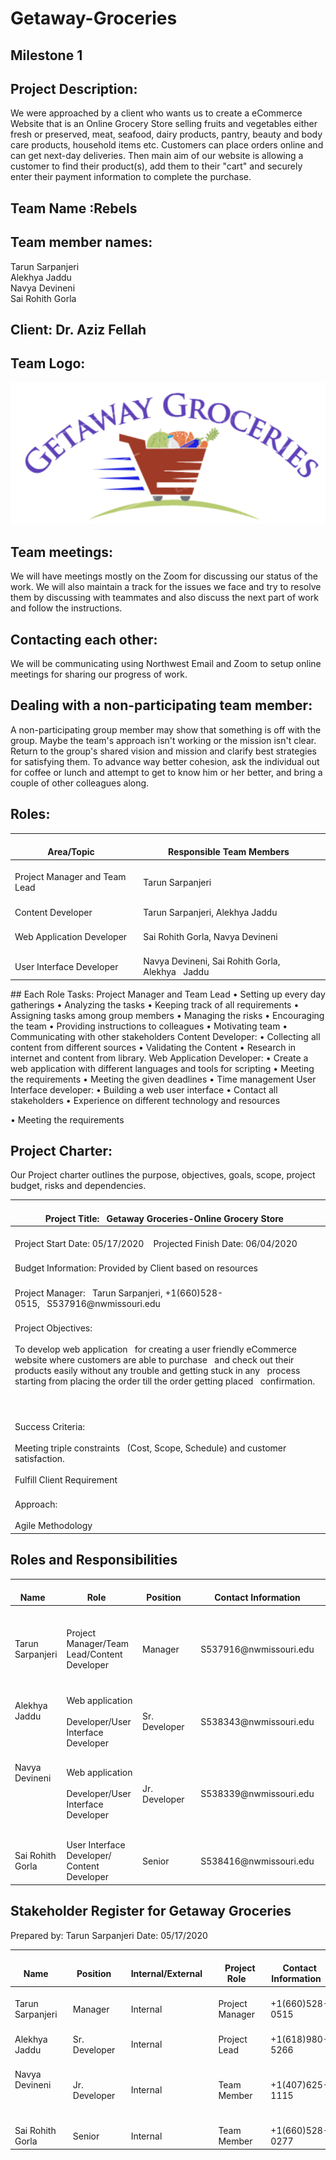 # Getaway-Groceries
## Milestone 1
## Project Description:
We were approached by a client who wants us to create a eCommerce Website that is an Online Grocery Store selling fruits and vegetables either fresh or preserved, meat, seafood, dairy products, pantry, beauty and body care products, household items etc. Customers can place orders online and can get next-day deliveries.  Then main aim of our website is allowing a customer to find their product(s), add them to their "cart" and securely enter their payment information to complete the purchase.
## Team Name :Rebels
## Team member names:
Tarun Sarpanjeri<br>
Alekhya Jaddu<br>
Navya Devineni<br>
Sai Rohith Gorla<br>
## Client: Dr. Aziz Fellah
## Team Logo:

![image](https://github.com/dexterstr/Getaway-Groceries/blob/master/Getaway-Groceries.png)

## Team meetings:
We will have meetings mostly on the Zoom for discussing our status of the work. We will also maintain a track for the issues we face and try to resolve them by discussing with teammates and also discuss the next part of work and follow the instructions.

## Contacting each other:
We will be communicating using Northwest Email and Zoom to setup online meetings for sharing our progress of work.
## Dealing with a non-participating team member:
A non-participating group member may show that something is off with the group. Maybe the team's approach isn't working or the mission isn't clear. Return to the group's shared vision and mission and clarify best strategies for satisfying them. To advance way better cohesion, ask the individual out for coffee or lunch and attempt to get to know him or her better, and bring a couple of other colleagues along.
## Roles:

<table>
<thead>
  <tr>
    <th>&nbsp;&nbsp;&nbsp;<br>Area/Topic&nbsp;&nbsp;&nbsp;</th>
    <th>&nbsp;&nbsp;&nbsp;<br>Responsible Team Members&nbsp;&nbsp;&nbsp;</th>
  </tr>
</thead>
<tbody>
  <tr>
    <td>&nbsp;&nbsp;&nbsp;<br>Project Manager and Team Lead&nbsp;&nbsp;&nbsp;</td>
    <td>&nbsp;&nbsp;&nbsp;<br>Tarun Sarpanjeri&nbsp;&nbsp;&nbsp;</td>
  </tr>
  <tr>
    <td>&nbsp;&nbsp;&nbsp;<br>Content Developer&nbsp;&nbsp;&nbsp;</td>
    <td>&nbsp;&nbsp;&nbsp;<br>Tarun Sarpanjeri, Alekhya Jaddu&nbsp;&nbsp;&nbsp;</td>
  </tr>
  <tr>
    <td>&nbsp;&nbsp;&nbsp;<br>Web Application Developer&nbsp;&nbsp;&nbsp;</td>
    <td>&nbsp;&nbsp;&nbsp;<br>Sai Rohith Gorla, Navya Devineni&nbsp;&nbsp;&nbsp;</td>
  </tr>
  <tr>
    <td>&nbsp;&nbsp;&nbsp;<br>User Interface Developer&nbsp;&nbsp;&nbsp;</td>
    <td>&nbsp;&nbsp;&nbsp;<br>Navya Devineni, Sai Rohith Gorla, Alekhya&nbsp;&nbsp;&nbsp;Jaddu&nbsp;&nbsp;&nbsp;</td>
  </tr>
</tbody>
</table>
## Each Role Tasks:
Project Manager and Team Lead
•	Setting up every day gatherings 
•	Analyzing the tasks 
•	Keeping track of all requirements 
•	Assigning tasks among group members 
•	Managing the risks 
•	Encouraging the team 
•	Providing instructions to colleagues 
•	Motivating team 
•	Communicating with other stakeholders
Content Developer:
•	 Collecting all content from different sources
•	Validating the Content
•	Research in internet and content from library.
Web Application Developer:
     • Create a web application with different languages and tools for scripting
     • Meeting the requirements 
     • Meeting the given deadlines
     • Time management
User Interface developer:
• Building a web user interface 
• Contact all stakeholders 
• Experience on different technology and resources 

• Meeting the requirements


## Project Charter:

Our Project charter outlines the purpose, objectives, goals, scope, project budget, risks and dependencies.
<table>
<thead>
  <tr>
    <th>&nbsp;&nbsp;&nbsp;<br>Project Title:&nbsp;&nbsp;&nbsp;Getaway Groceries-Online Grocery Store&nbsp;&nbsp;&nbsp;</th>
  </tr>
</thead>
<tbody>
  <tr>
    <td>&nbsp;&nbsp;&nbsp;<br>Project Start Date:  05/17/2020                &nbsp;&nbsp;&nbsp;Projected Finish Date: 06/04/2020&nbsp;&nbsp;&nbsp;</td>
  </tr>
  <tr>
    <td>&nbsp;&nbsp;&nbsp;<br>Budget Information: Provided by Client based on resources&nbsp;&nbsp;&nbsp;</td>
  </tr>
  <tr>
    <td>&nbsp;&nbsp;&nbsp;<br>Project Manager:&nbsp;&nbsp;&nbsp;Tarun Sarpanjeri, +1(660)528-0515,&nbsp;&nbsp;&nbsp;S537916@nwmissouri.edu&nbsp;&nbsp;&nbsp;</td>
  </tr>
  <tr>
    <td>&nbsp;&nbsp;&nbsp;<br>Project Objectives:<br>&nbsp;&nbsp;&nbsp;<br>To develop web application&nbsp;&nbsp;&nbsp;for creating a user friendly eCommerce website where customers are able to purchase&nbsp;&nbsp;&nbsp;and check out their products easily without any trouble and getting stuck in any&nbsp;&nbsp;&nbsp;process starting from placing the order till the order getting placed&nbsp;&nbsp;&nbsp;confirmation.<br>&nbsp;&nbsp;&nbsp;<br> &nbsp;&nbsp;&nbsp;</td>
  </tr>
  <tr>
    <td>&nbsp;&nbsp;&nbsp;<br>Success Criteria:<br>&nbsp;&nbsp;&nbsp;<br>Meeting triple constraints&nbsp;&nbsp;&nbsp;(Cost, Scope, Schedule) and customer satisfaction.<br>&nbsp;&nbsp;&nbsp;<br>Fulfill Client Requirement&nbsp;&nbsp;&nbsp;</td>
  </tr>
  <tr>
    <td>&nbsp;&nbsp;&nbsp;<br>Approach:<br>&nbsp;&nbsp;&nbsp;<br>Agile Methodology&nbsp;&nbsp;&nbsp;</td>
  </tr>
</tbody>
</table>

## Roles and Responsibilities
<table>
<thead>
  <tr>
    <th>&nbsp;&nbsp;&nbsp;<br>Name&nbsp;&nbsp;&nbsp;</th>
    <th>&nbsp;&nbsp;&nbsp;<br>Role&nbsp;&nbsp;&nbsp;</th>
    <th>&nbsp;&nbsp;&nbsp;<br>Position&nbsp;&nbsp;&nbsp;</th>
    <th>&nbsp;&nbsp;&nbsp;<br>Contact Information&nbsp;&nbsp;&nbsp;</th>
  </tr>
</thead>
<tbody>
  <tr>
    <td>&nbsp;&nbsp;&nbsp;<br> <br>&nbsp;&nbsp;&nbsp;<br>Tarun Sarpanjeri<br>&nbsp;&nbsp;&nbsp;<br> &nbsp;&nbsp;&nbsp;</td>
    <td>&nbsp;&nbsp;&nbsp;<br>Project Manager/Team Lead/Content Developer&nbsp;&nbsp;&nbsp;</td>
    <td>&nbsp;&nbsp;&nbsp;<br>Manager&nbsp;&nbsp;&nbsp;</td>
    <td>&nbsp;&nbsp;&nbsp;<br>S537916@nwmissouri.edu&nbsp;&nbsp;&nbsp;</td>
  </tr>
  <tr>
    <td>&nbsp;&nbsp;&nbsp;<br>Alekhya Jaddu<br>&nbsp;&nbsp;&nbsp;<br> &nbsp;&nbsp;&nbsp;</td>
    <td>&nbsp;&nbsp;&nbsp;<br>Web application<br>&nbsp;&nbsp;&nbsp;<br>Developer/User Interface Developer&nbsp;&nbsp;&nbsp;</td>
    <td>&nbsp;&nbsp;&nbsp;<br>Sr. Developer&nbsp;&nbsp;&nbsp;</td>
    <td>&nbsp;&nbsp;&nbsp;<br>S538343@nwmissouri.edu&nbsp;&nbsp;&nbsp;</td>
  </tr>
  <tr>
    <td>&nbsp;&nbsp;&nbsp;<br>Navya Devineni<br>&nbsp;&nbsp;&nbsp;<br> <br>&nbsp;&nbsp;&nbsp;<br> &nbsp;&nbsp;&nbsp;</td>
    <td>&nbsp;&nbsp;&nbsp;<br>Web application<br>&nbsp;&nbsp;&nbsp;<br>Developer/User Interface Developer&nbsp;&nbsp;&nbsp;</td>
    <td>&nbsp;&nbsp;&nbsp;<br>Jr. Developer&nbsp;&nbsp;&nbsp;</td>
    <td>&nbsp;&nbsp;&nbsp;<br>S538339@nwmissouri.edu&nbsp;&nbsp;&nbsp;</td>
  </tr>
  <tr>
    <td>&nbsp;&nbsp;&nbsp;<br>Sai Rohith Gorla&nbsp;&nbsp;&nbsp;</td>
    <td>&nbsp;&nbsp;&nbsp;<br>User Interface Developer/ Content Developer&nbsp;&nbsp;&nbsp;</td>
    <td>&nbsp;&nbsp;&nbsp;<br>     Senior&nbsp;&nbsp;&nbsp;&nbsp;</td>
    <td>&nbsp;&nbsp;&nbsp;<br>S538416@nwmissouri.edu&nbsp;&nbsp;&nbsp;</td>
  </tr>
</tbody>
</table>

## Stakeholder Register for Getaway Groceries

Prepared by:	Tarun Sarpanjeri 			Date: 05/17/2020

<table>
<thead>
  <tr>
    <th>&nbsp;&nbsp;&nbsp;<br>Name&nbsp;&nbsp;&nbsp;</th>
    <th>&nbsp;&nbsp;&nbsp;<br>Position&nbsp;&nbsp;&nbsp;</th>
    <th>&nbsp;&nbsp;&nbsp;<br>Internal/External&nbsp;&nbsp;&nbsp;</th>
    <th>&nbsp;&nbsp;&nbsp;<br>Project Role&nbsp;&nbsp;&nbsp;</th>
    <th>&nbsp;&nbsp;&nbsp;<br>Contact Information&nbsp;&nbsp;&nbsp;</th>
  </tr>
</thead>
<tbody>
  <tr>
    <td>&nbsp;&nbsp;&nbsp;<br>Tarun Sarpanjeri&nbsp;&nbsp;&nbsp;</td>
    <td>&nbsp;&nbsp;&nbsp;<br>Manager&nbsp;&nbsp;&nbsp;</td>
    <td>&nbsp;&nbsp;&nbsp;<br>Internal&nbsp;&nbsp;&nbsp;</td>
    <td>&nbsp;&nbsp;&nbsp;<br>Project Manager&nbsp;&nbsp;&nbsp;</td>
    <td>&nbsp;&nbsp;&nbsp;<br>+1(660)528-0515&nbsp;&nbsp;&nbsp;</td>
  </tr>
  <tr>
    <td>&nbsp;&nbsp;&nbsp;<br>Alekhya Jaddu&nbsp;&nbsp;&nbsp;</td>
    <td>&nbsp;&nbsp;&nbsp;<br>Sr. Developer&nbsp;&nbsp;&nbsp;</td>
    <td>&nbsp;&nbsp;&nbsp;<br>Internal&nbsp;&nbsp;&nbsp;</td>
    <td>&nbsp;&nbsp;&nbsp;<br>Project Lead&nbsp;&nbsp;&nbsp;</td>
    <td>&nbsp;&nbsp;&nbsp;<br>+1(618)980-5266&nbsp;&nbsp;&nbsp;</td>
  </tr>
  <tr>
    <td>&nbsp;&nbsp;&nbsp;<br>Navya Devineni<br>&nbsp;&nbsp;&nbsp;<br> &nbsp;&nbsp;&nbsp;</td>
    <td>&nbsp;&nbsp;&nbsp;<br>Jr. Developer&nbsp;&nbsp;&nbsp;</td>
    <td>&nbsp;&nbsp;&nbsp;<br>Internal&nbsp;&nbsp;&nbsp;</td>
    <td>&nbsp;&nbsp;&nbsp;<br>Team Member&nbsp;&nbsp;&nbsp;</td>
    <td>&nbsp;&nbsp;&nbsp;<br>+1(407)625-1115&nbsp;&nbsp;&nbsp;</td>
  </tr>
  <tr>
    <td>&nbsp;&nbsp;&nbsp;<br>Sai Rohith Gorla&nbsp;&nbsp;&nbsp;</td>
    <td>&nbsp;&nbsp;&nbsp;<br>     Senior&nbsp;&nbsp;&nbsp;&nbsp;</td>
    <td>&nbsp;&nbsp;&nbsp;<br>Internal&nbsp;&nbsp;&nbsp;</td>
    <td>&nbsp;&nbsp;&nbsp;<br>Team Member&nbsp;&nbsp;&nbsp;</td>
    <td>&nbsp;&nbsp;&nbsp;<br>+1(660)528-0277&nbsp;&nbsp;&nbsp;</td>
  </tr>
</tbody>
</table>